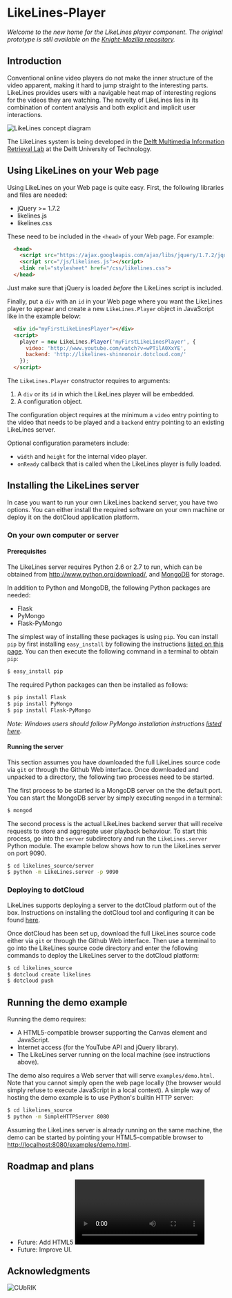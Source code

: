 LikeLines-Player
============

*Welcome to the new home for the LikeLines player component.*
*The original prototype is still available on the*
*[Knight-Mozilla repository](https://github.com/Knight-Mozilla/likelines-mojo).*

## Introduction
Conventional online video players do not make the inner structure of the 
video apparent, making it hard to jump straight to the interesting parts. 
LikeLines provides users with a navigable heat map of interesting regions 
for the videos they are watching. The novelty of LikeLines lies in its 
combination of content analysis and both explicit and implicit user 
interactions.

![LikeLines concept diagram](https://raw.github.com/ShinNoNoir/likelines-player/master/doc/diagram.png)

The LikeLines system is being developed in the 
[Delft Multimedia Information Retrieval Lab](http://dmirlab.tudelft.nl/) 
at the Delft University of Technology.

## Using LikeLines on your Web page
Using LikeLines on your Web page is quite easy.
First, the following libraries and files are needed:

 * jQuery >= 1.7.2
 * likelines.js
 * likelines.css

These need to be included in the `<head>` of your Web page.
For example:
```html
  <head>
  	<script src="https://ajax.googleapis.com/ajax/libs/jquery/1.7.2/jquery.min.js"></script>
  	<script src="/js/likelines.js"></script>
	<link rel="stylesheet" href="/css/likelines.css">
  </head>
```
Just make sure that jQuery is loaded *before* the LikeLines script is included.

Finally, put a `div` with an `id` in your Web page where you want the 
LikeLines player to appear and create a new `LikeLines.Player` object
in JavaScript like in the example below:
```html
  <div id="myFirstLikeLinesPlayer"></div>
  <script>
    player = new LikeLines.Player('myFirstLikeLinesPlayer', {
	  video: 'http://www.youtube.com/watch?v=wPTilA0XxYE',
	  backend: 'http://likelines-shinnonoir.dotcloud.com/'
    });
  </script>
```

The `LikeLines.Player` constructor requires to arguments:
 1. A `div` or its `id` in which the LikeLines player will be embedded. 
 2. A configuration object.

The configuration object requires at the minimum a `video` entry pointing
to the video that needs to be played and a `backend` entry pointing to an
existing LikeLines server.

Optional configuration parameters include:
 * `width` and `height` for the internal video player.
 * `onReady` callback that is called when the LikeLines player is fully loaded.


## Installing the LikeLines server
In case you want to run your own LikeLines backend server, you have two options.
You can either install the required software on your own machine or 
deploy it on the dotCloud application platform.

### On your own computer or server
#### Prerequisites
The LikeLines server requires Python 2.6 or 2.7 to run, which can be obtained 
from http://www.python.org/download/, and [MongoDB](http://www.mongodb.org/downloads)
for storage.

In addition to Python and MongoDB, the following Python packages are needed:
 * Flask
 * PyMongo
 * Flask-PyMongo

The simplest way of installing these packages is using `pip`. You can install
`pip` by first installing `easy_install` by following the instructions 
[listed on this page](https://pypi.python.org/pypi/setuptools).
You can then execute the following command in a terminal to obtain `pip`:
```sh
$ easy_install pip
```

The required Python packages can then be installed as follows:
```sh
$ pip install Flask
$ pip install PyMongo
$ pip install Flask-PyMongo
```
*Note: Windows users should follow PyMongo installation instructions*
*[listed here](http://api.mongodb.org/python/current/installation.html).*

#### Running the server
This section assumes you have downloaded the full LikeLines source code
via `git` or through the Github Web interface. Once downloaded and unpacked 
to a directory, the following two processes need to be started.

The first process to be started is a MongoDB server on the the default port. 
You can start the MongoDB server by simply executing `mongod` in a terminal:

```sh
$ mongod
```

The second process is the actual LikeLines backend server that will 
receive requests to store and aggregate user playback behaviour.
To start this process, go into the `server` subdirectory and run
the `LikeLines.server` Python module. The example below shows how
to run the LikeLines server on port 9090.

```sh
$ cd likelines_source/server
$ python -m LikeLines.server -p 9090
```

### Deploying to dotCloud
LikeLines supports deploying a server to the dotCloud platform 
out of the box. Instructions on installing the dotCloud tool and 
configuring it can be found [here](http://docs.dotcloud.com/firststeps/install/).

Once dotCloud has been set up, download the full LikeLines source code 
either via `git` or through the Github Web interface. Then use a terminal 
to go into the LikeLines source code directory and enter the following 
commands to deploy the LikeLines server to the dotCloud platform:

```sh
$ cd likelines_source
$ dotcloud create likelines
$ dotcloud push
```


## Running the demo example
Running the demo requires:

 * A HTML5-compatible browser supporting the Canvas element and JavaScript.
 * Internet access (for the YouTube API and jQuery library).
 * The LikeLines server running on the local machine
   (see instructions above).

The demo also requires a Web server that will serve `examples/demo.html`.
Note that you cannot simply open the web page locally (the browser would 
simply refuse to execute JavaScript in a local context).
A simple way of hosting the demo example is to use Python's builtin
HTTP server:

```sh
$ cd likelines_source
$ python -m SimpleHTTPServer 8080
```

Assuming the LikeLines server is already running on the same machine, 
the demo can be started by pointing your HTML5-compatible browser to 
[http://localhost:8080/examples/demo.html](http://localhost:8080/examples/demo.html).

## Roadmap and plans
 * Future: Add HTML5 <video> support.
 * Future: Improve UI.


## Acknowledgments

![CUbRIK](http://www.cubrikproject.eu/templates/rt_tachyon_j15/images/logo/light/logo.png)
